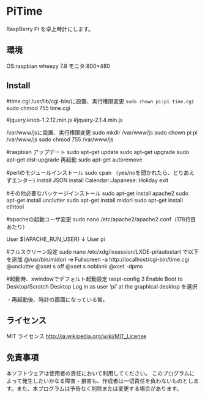 PiTime
====

RaspBerry Pi を卓上時計にします。

## 環境

OS:raspbian wheezy 7.8
モニタ:800×480

## Install

#time.cgi
/usr/lib/cgi-bin/に設置、実行権限変更
`sudo chown pi:pi time.cgi
`sudo chmod 755 time.cgi


#jquery.knob-1.2.12.min.js
#jquery-2.1.4.min.js

/var/www/jsに設置、実行権限変更
sudo mkdir /var/www/js
sudo chown pi:pi /var/www/js
sudo chmod 755 /var/www/js

#raspbian アップデート
sudo apt-get update
sudo apt-get upgrade
sudo apt-get dist-upgrade
再起動
sudo apt-get autoremove

#perlのモジュールインストール
sudo cpan    （yes/noを聞かれたら、とりあえずエンター)
install JSON
install Calendar::Japanese::Holiday
exit

#その他必要なパッケージインストール
sudo apt-get install apache2
sudo apt-get install unclutter
sudo apt-get install midori
sudo apt-get install ethtool

#apacheの起動ユーザ変更
sudo nano /etc/apache2/apache2.conf（178行目あたり）

User ${APACHE_RUN_USER}
↓
User pi

#フルスクリーン設定
sudo nano /etc/xdg/lxsession/LXDE-pi/autostart で以下を追加
@/usr/bin/midori -e Fullscreen -a http://localhost/cgi-bin/time.cgi
@unclutter
@xset s off
@xset s noblank
@xset -dpms

#起動時、xwindowでデフォルト起動設定
raspi-config
3 Enable Boot to Desktop/Scratch
Desktop Log in as user ‘pi’ at the graphical desktop を選択

・再起動後、時計の画面になっている筈。

## ライセンス

MIT ライセンス
    http://ja.wikipedia.org/wiki/MIT_License

## 免責事項

本ソフトウェアは使用者の責任において利用してください。 このプログラムによって発生したいかなる障害・損害も、作成者は一切責任を負わないものとします。また、本プログラムは予告なく削除または変更する場合があります。
